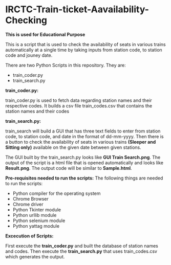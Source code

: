 # IRCTC-Train-ticket-Aavailability-Checking

**This is used for Educational Purpose**

This is a script that is used to check the availability of seats in various trains automatically at a single time by taking inputs from station code, to station code and jouney date.

There are two Python Scripts in this repository. They are:
* train_coder.py
* train_search.py

**train_coder.py:**

train_coder.py is used to fetch data regarding station names and their respective codes. It builds a csv file train_codes.csv that contains the station names and their codes

**train_search.py:**

train_search will build a GUI that has three text fields to enter from station code, to station code, and date in the format of dd-mm-yyyy. Then there is a button to check the availability of seats in various trains **(Sleeper and Sitting only)** available on the given date between given stations.

The GUI built by the train_search.py looks like **GUI Train Search.png**. The output of the script is a html file that is opened automatically and looks like **Result.png**. The output code will be similar to **Sample.html**.

**Pre-requisites needed to run the scripts:**
The following things are needed to run the scripts:

* Python compiler for the operating system
* Chrome Browser
* Chrome driver
* Python Tkinter module
* Python urllib module
* Python selenium module
* Python yattag module

**Excecution of Scripts:**

First execute the **train_coder.py** and built the database of station names and codes. Then execute the **train_search.py** that uses train_codes.csv which generates the output.
